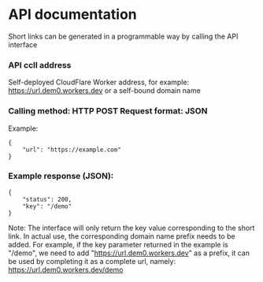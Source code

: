 
# API documentation
Short links can be generated in a programmable way by calling the API interface

### API ccll address

Self-deployed CloudFlare Worker address, for example: https://url.dem0.workers.dev or a self-bound domain name

### Calling method: HTTP POST Request format: JSON
Example:
````
{
	"url": "https://example.com"
}
````

### Example response (JSON):

````
{
    "status": 200,
    "key": "/demo"
}
````

Note: The interface will only return the key value corresponding to the short link. In actual use, the corresponding domain name prefix needs to be added. For example, if the key parameter returned in the example is "/demo", we need to add "https://url.dem0.workers.dev" as a prefix, it can be used by completing it as a complete url, namely: https://url.dem0.workers.dev/demo

